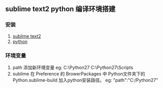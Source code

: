 ## sublime text2 python 编译环境搭建
### 安装
  1. [sublime text2](https://www.sublimetext.com/2)
  2. [python](https://www.python.org/downloads/release/python-2712/)
### 环境变量
  1. path 添加新环境变量 eg: C:\Python27  C:\Python27\Scripts
  2. sublime 在 Preference 的 BrowerPackages 中 Python文件夹下的 Python.sublime-build
     加入python安装路径。 eg: "path":"C:/Python27"
